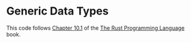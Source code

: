 # Generic Data Types

This code follows [Chapter 10.1](https://doc.rust-lang.org/nightly/book/ch10-01-syntax.html#in-function-definitions) of the [The Rust Programming Language](https://doc.rust-lang.org/nightly/book) book.
